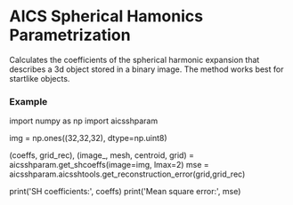 # AICS Spherical Hamonics Parametrization

Calculates the coefficients of the spherical harmonic expansion that describes a 3d object stored in a binary image. The method works best for startlike objects.

### Example

import numpy as np
import aicsshparam

img = np.ones((32,32,32), dtype=np.uint8)

(coeffs, grid_rec), (image_, mesh, centroid, grid) = aicsshparam.get_shcoeffs(image=img, lmax=2)
mse = aicsshparam.aicsshtools.get_reconstruction_error(grid,grid_rec)

print('SH coefficients:', coeffs)
print('Mean square error:', mse)
```